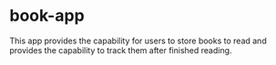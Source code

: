 # book-app

This app provides the capability for users to store books to read and provides the capability to track them after finished reading.
